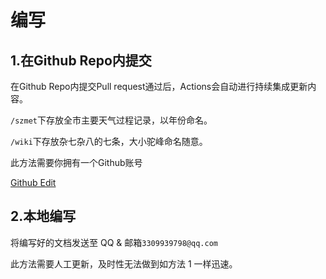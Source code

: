 # 编写

## 1.在Github Repo内提交
在Github Repo内提交Pull request通过后，Actions会自动进行持续集成更新内容。

`/szmet`下存放全市主要天气过程记录，以年份命名。

`/wiki`下存放杂七杂八的七条，大小驼峰命名随意。

此方法需要你拥有一个Github账号

[Github Edit](https://github.com/MengXin001/sz-metbook)

## 2.本地编写
将编写好的文档发送至 QQ & 邮箱`3309939798@qq.com`

此方法需要人工更新，及时性无法做到如方法 1 一样迅速。